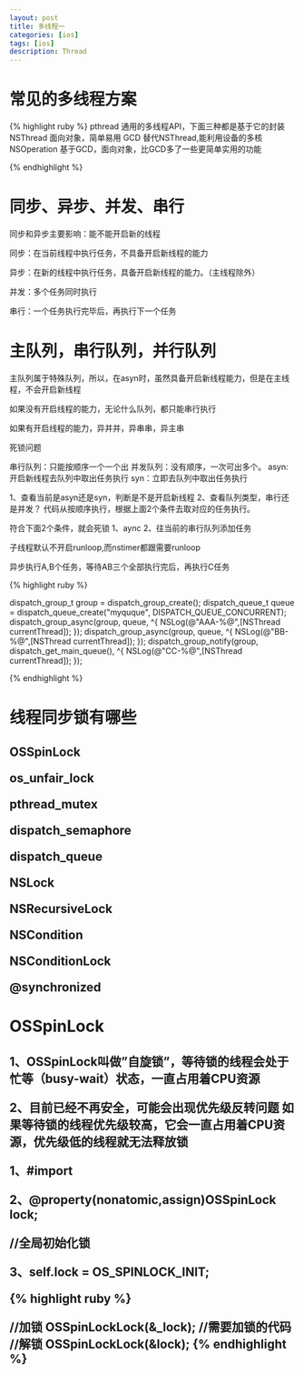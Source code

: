 ```yaml
---
layout: post
title: 多线程一 
categories: [ios]
tags: [ios]
description: Thread 
---
```



<h1>常见的多线程方案</h1>

{% highlight ruby %}
pthread      通用的多线程API，下面三种都是基于它的封装
NSThread   面向对象，简单易用
GCD       替代NSThread,能利用设备的多核
NSOperation    基于GCD，面向对象，比GCD多了一些更简单实用的功能

{% endhighlight %}

<h1>同步、异步、并发、串行</h1>
<p>同步和异步主要影响：能不能开启新的线程</p>
<p>同步：在当前线程中执行任务，不具备开启新线程的能力</p>
<p>异步：在新的线程中执行任务，具备开启新线程的能力。（主线程除外）</p>

<p>并发：多个任务同时执行</p>
<p>串行：一个任务执行完毕后，再执行下一个任务</p>

<h1>主队列，串行队列，并行队列</h1>
<p>主队列属于特殊队列，所以，在asyn时，虽然具备开启新线程能力，但是在主线程，不会开启新线程</p>

<p>如果没有开启线程的能力，无论什么队列，都只能串行执行</p>
<p>如果有开启线程的能力，异并并，异串串，异主串</p>


<p>死锁问题</p>
<p>
串行队列：只能按顺序一个一个出
并发队列：没有顺序，一次可出多个。
asyn:开启新线程去队列中取出任务执行
syn：立即去队列中取出任务执行

1、查看当前是asyn还是syn，判断是不是开启新线程
2、查看队列类型，串行还是并发？
代码从按顺序执行，根据上面2个条件去取对应的任务执行。

符合下面2个条件，就会死锁
1、aync
2、往当前的串行队列添加任务

</p>

<p>子线程默认不开启runloop,而nstimer都跟需要runloop</p>

<p>异步执行A,B个任务，等待AB三个全部执行完后，再执行C任务</p>

{% highlight ruby %}

dispatch_group_t group = dispatch_group_create();
dispatch_queue_t queue = dispatch_queue_create("myquque", DISPATCH_QUEUE_CONCURRENT);
dispatch_group_async(group, queue, ^{
    NSLog(@"AAA-%@",[NSThread currentThread]);
});
dispatch_group_async(group, queue, ^{
    NSLog(@"BB-%@",[NSThread currentThread]);
});
dispatch_group_notify(group, dispatch_get_main_queue(), ^{
    NSLog(@"CC-%@",[NSThread currentThread]);
});

{% endhighlight %}

<h1>线程同步锁有哪些<h2>
<p>OSSpinLock</p>
<p>os_unfair_lock</p>
<p>pthread_mutex</p>
<p>dispatch_semaphore</p>
<p>dispatch_queue</p>
<p>NSLock</p>
<p>NSRecursiveLock</p>
<p>NSCondition</p>
<p>NSConditionLock</p>
<p>@synchronized</p>


<h1>OSSpinLock<h2>
<p>
1、OSSpinLock叫做”自旋锁”，等待锁的线程会处于忙等（busy-wait）状态，一直占用着CPU资源</p>
<p>
2、目前已经不再安全，可能会出现优先级反转问题
如果等待锁的线程优先级较高，它会一直占用着CPU资源，优先级低的线程就无法释放锁
</p>
<p>1、#import <os/lock.h></p>
<p>2、@property(nonatomic,assign)OSSpinLock lock;</p>
<p>//全局初始化锁</p>
<p>3、self.lock = OS_SPINLOCK_INIT;</p>

{% highlight ruby %}

 //加锁
 OSSpinLockLock(&_lock);
 //需要加锁的代码
 //解锁
 OSSpinLockLock(&lock);
{% endhighlight %}
